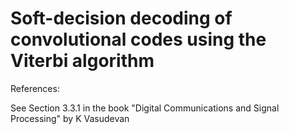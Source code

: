 # Soft-decision decoding of convolutional codes using the Viterbi algorithm

References:

See Section 3.3.1 in the book "Digital Communications and Signal Processing" by K Vasudevan
